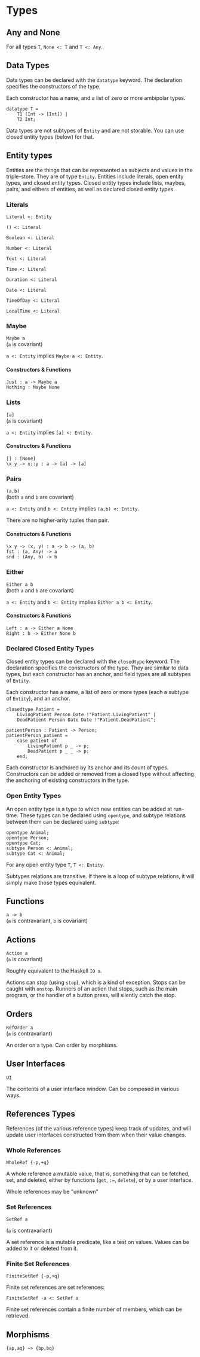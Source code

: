 # Types

## Any and None

For all types `T`, `None <: T` and `T <: Any`.

## Data Types

Data types can be declared with the `datatype` keyword.
The declaration specifies the constructors of the type.

Each constructor has a name, and a list of zero or more ambipolar types.

```pinafore
datatype T =
    T1 (Int -> [Int]) |
    T2 Int;
```

Data types are not subtypes of `Entity` and are not storable.
You can use closed entity types (below) for that.

## Entity types

Entities are the things that can be represented as subjects and values in the triple-store.
They are of type `Entity`.
Entities include literals, open entity types, and closed entity types.
Closed entity types include lists, maybes, pairs, and eithers of entities, as well as declared closed entity types.

### Literals

`Literal <: Entity`

`() <: Literal`

`Boolean <: Literal`

`Number <: Literal`

`Text <: Literal`

`Time <: Literal`

`Duration <: Literal`

`Date <: Literal`

`TimeOfDay <: Literal`

`LocalTime <: Literal`

### Maybe

`Maybe a`  
(`a` is covariant)

`a <: Entity` implies `Maybe a <: Entity`.

#### Constructors & Functions
`Just : a -> Maybe a`  
`Nothing : Maybe None`

### Lists

`[a]`  
(`a` is covariant)

`a <: Entity` implies `[a] <: Entity`.

#### Constructors & Functions
`[] : [None]`  
`\x y -> x::y : a -> [a] -> [a]`

### Pairs

`(a,b)`  
(both `a` and `b` are covariant)

`a <: Entity` and `b <: Entity` implies `(a,b) <: Entity`.

There are no higher-arity tuples than pair.

#### Constructors & Functions
`\x y -> (x, y) : a -> b -> (a, b)`  
`fst : (a, Any) -> a`  
`snd : (Any, b) -> b`

### Either

`Either a b`  
(both `a` and `b` are covariant)

`a <: Entity` and `b <: Entity` implies `Either a b <: Entity`.

#### Constructors & Functions
`Left : a -> Either a None`  
`Right : b -> Either None b`

### Declared Closed Entity Types

Closed entity types can be declared with the `closedtype` keyword.
The declaration specifies the constructors of the type.
They are similar to data types, but each constructor has an anchor, and field types are all subtypes of `Entity`.

Each constructor has a name, a list of zero or more types (each a subtype of `Entity`), and an anchor.

```pinafore
closedtype Patient =
    LivingPatient Person Date !"Patient.LivingPatient" |
    DeadPatient Person Date Date !"Patient.DeadPatient";

patientPerson : Patient -> Person;
patientPerson patient =
    case patient of
        LivingPatient p _ -> p;
        DeadPatient p _ _ -> p;
    end;
```

Each constructor is anchored by its anchor and its count of types.
Constructors can be added or removed from a closed type without affecting the anchoring of existing constructors in the type.

### Open Entity Types

An open entity type is a type to which new entities can be added at run-time.
These types can be declared using `opentype`, and subtype relations between them can be declared using `subtype`:

```pinafore
opentype Animal;
opentype Person;
opentype Cat;
subtype Person <: Animal;
subtype Cat <: Animal;
```

For any open entity type `T`, `T <: Entity`.

Subtypes relations are transitive.
If there is a loop of subtype relations, it will simply make those types equivalent.

## Functions

`a -> b`  
(`a` is contravariant, `b` is covariant)

## Actions

`Action a`  
(`a` is covariant)

Roughly equivalent to the Haskell `IO a`.

Actions can _stop_ (using `stop`), which is a kind of exception. Stops can be caught with `onstop`.
Runners of an action that stops, such as the main program, or the handler of a button press, will silently catch the stop.

## Orders

`RefOrder a`  
(`a` is contravariant)

An order on a type. Can order by morphisms.

## User Interfaces

`UI`  

The contents of a user interface window. Can be composed in various ways.

## References Types

References (of the various reference types) keep track of updates, and will update user interfaces constructed from them when their value changes.

### Whole References

`WholeRef {-p,+q}`

A whole reference a mutable value, that is, something that can be fetched, set, and deleted, either by functions (`get`, `:=`, `delete`), or by a user interface.

Whole references may be "unknown"

### Set References

`SetRef a`

(`a` is contravariant)

A set reference is a mutable predicate, like a test on values. Values can be added to it or deleted from it.

### Finite Set References

`FiniteSetRef {-p,+q}`

Finite set references are set references:

`FiniteSetRef -a <: SetRef a`

Finite set references contain a finite number of members, which can be retrieved.

## Morphisms

`{ap,aq} ~> {bp,bq}`
